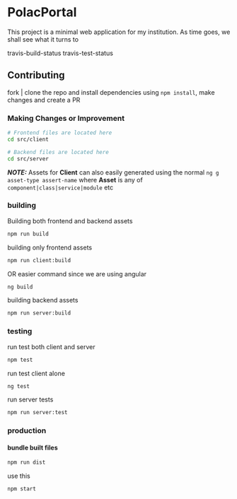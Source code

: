 # PolacPortal
This project is a minimal web application for my institution. As time goes, we shall see what it turns to

travis-build-status  travis-test-status

## Contributing
fork | clone the repo and install dependencies using `npm install`, make changes and create a PR

### Making Changes or Improvement
```bash
# Frontend files are located here
cd src/client

# Backend files are located here
cd src/server
```
***NOTE:*** Assets for **Client** can also easily generated using the normal `ng g asset-type assert-name` where **Asset** is any of `component|class|service|module` etc  

### building
Building both frontend and backend assets
```bash
npm run build
```
building only frontend assets
```bash
npm run client:build
```
OR
easier command since we are using angular
```bash
ng build
```
building backend assets
```bash
npm run server:build
```

### testing
run test both client and server
```bash
npm test
```
run test client alone
```bash
ng test
```
run server tests
```bash
npm run server:test
```

### production
#### bundle built files
```bash
npm run dist
```
use this 
```bash
npm start
```
